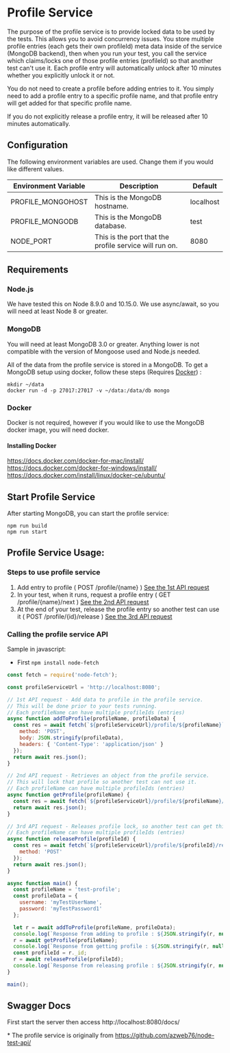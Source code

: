 # Profile Service

The purpose of the profile service is to provide locked data to be used by the tests. This allows you to avoid concurrency issues. You store multiple profile entries (each gets their own profileId) meta data inside of the service (MongoDB backend), then when you run your test, you call the service which claims/locks one of those profile entries (profileId) so that another test can't use it. Each profile entry will automatically unlock after 10 minutes whether you explicitly unlock it or not.

You do not need to create a profile before adding entries to it. You simply need to add a profile entry to a specific profile name, and that profile entry will get added for that specific profile name.

If you do not explicitly release a profile entry, it will be released after 10 minutes automatically.

## Configuration

The following environment variables are used. Change them if you would like different values.  

|Environment Variable|Description                                                        |Default  |
|--------------------|-------------------------------------------------------------------|----------
|PROFILE_MONGOHOST   |This is the MongoDB hostname.                                      |localhost|
|PROFILE_MONGODB     |This is the MongoDB database.                                      |test     |
|NODE_PORT           |This is the port that the profile service will run on.             |8080     |

## Requirements

### Node.js

We have tested this on Node 8.9.0 and 10.15.0. We use async/await, so you will need at least Node 8 or greater.

### MongoDB

You will need at least MongoDB 3.0 or greater. Anything lower is not compatible with the version of Mongoose used and Node.js needed.

All of the data from the profile service is stored in a MongoDB. To get a MongoDB setup using docker, follow these steps (Requires [Docker](#installing-docker)) :  
```
mkdir ~/data
docker run -d -p 27017:27017 -v ~/data:/data/db mongo
```

### Docker

Docker is not required, however if you would like to use the MongoDB docker image, you will need docker.

#### Installing Docker
https://docs.docker.com/docker-for-mac/install/  
https://docs.docker.com/docker-for-windows/install/  
https://docs.docker.com/install/linux/docker-ce/ubuntu/

## Start Profile Service

After starting MongoDB, you can start the profile service:  
```
npm run build
npm run start
```

## Profile Service Usage:

### Steps to use profile service
1) Add entry to profile ( POST /profile/{name} ) [See the 1st API request](#calling-the-profile-service-api)
2) In your test, when it runs, request a profile entry ( GET /profile/{name}/next ) [See the 2nd API request](#calling-the-profile-service-api)
3) At the end of your test, release the profile entry so another test can use it ( POST /profile/{id}/release ) [See the 3rd API request](#calling-the-profile-service-api)

### Calling the profile service API

Sample in javascript:

* First `npm install node-fetch`

``` javascript
const fetch = require('node-fetch');

const profileServiceUrl = 'http://localhost:8080';

// 1st API request - Add data to profile in the profile service.
// This will be done prior to your tests running.
// Each profileName can have multiple profileIds (entries)
async function addToProfile(profileName, profileData) {
  const res = await fetch(`${profileServiceUrl}/profile/${profileName}`, {
    method: 'POST',
    body: JSON.stringify(profileData),
    headers: { 'Content-Type': 'application/json' }
  });
  return await res.json();
}

// 2nd API request - Retrieves an object from the profile service.
// This will lock that profile so another test can not use it.
// Each profileName can have multiple profileIds (entries)
async function getProfile(profileName) {
  const res = await fetch(`${profileServiceUrl}/profile/${profileName}/next`);
  return await res.json();
}

// 3rd API request - Releases profile lock, so another test can get this profile.
// Each profileName can have multiple profileIds (entries)
async function releaseProfile(profileId) {
  const res = await fetch(`${profileServiceUrl}/profile/${profileId}/release`, {
    method: 'POST'
  });
  return await res.json();
}

async function main() {
  const profileName = 'test-profile';
  const profileData = {
    username: 'myTestUserName',
    password: 'myTestPassword1'
  };

  let r = await addToProfile(profileName, profileData);
  console.log(`Response from adding to profile : ${JSON.stringify(r, null, 2)}`);
  r = await getProfile(profileName);
  console.log(`Response from getting profile : ${JSON.stringify(r, null, 2)}`);
  const profileId = r._id;
  r = await releaseProfile(profileId);
  console.log(`Response from releasing profile : ${JSON.stringify(r, null, 2)}`);
}

main();
```

## Swagger Docs

First start the server then access  http://localhost:8080/docs/

  
\* The profile service is originally from https://github.com/azweb76/node-test-api/